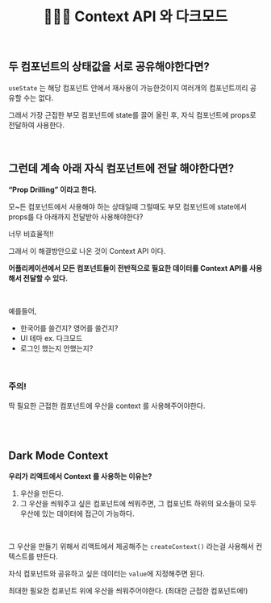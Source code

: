 # <div align="center">👩🏻‍💻 Context API 와 다크모드</div>

<br>

## 두 컴포넌트의 상태값을 서로 공유해야한다면?

`useState` 는 해당 컴포넌트 안에서 재사용이 가능한것이지 여러개의 컴포넌트끼리 공유할 수는 없다.

그래서 가장 근접한 부모 컴포넌트에 state를 끌어 올린 후, 자식 컴포넌트에 props로 전달하여 사용한다.

<br>

## 그런데 계속 아래 자식 컴포넌트에 전달 해야한다면?

**“Prop Drilling” 이라고 한다.**

모~든 컴포넌트에서 사용해야 하는 상태일때 그럴때도 부모 컴포넌트에 state에서 props를 다 아래까지 전달받아 사용해야한다?

너무 비효율적!!

그래서 이 해결방안으로 나온 것이 Context API 이다.

**어플리케이션에서 모든 컴포넌트들이 전반적으로 필요한 데이터를 Context API를 사용해서 전달할 수 있다.**

<br>

예를들어,

- 한국어를 쓸건지? 영어를 쓸건지?
- UI 테마 ex. 다크모드
- 로그인 했는지 안했는지?

<br>

### 주의!

딱 필요한 근접한 컴포넌트에 우산을 context 를 사용해주어야한다.

<br>
<br>

## Dark Mode Context

**우리가 리액트에서 Context 를 사용하는 이유는?**

1. 우산을 만든다.
2. 그 우산을 씌워주고 싶은 컴포넌트에 씌워주면, 그 컴포넌트 하위의 요소들이 모두 우산에 있는 데이터에 접근이 가능하다.

<br>

그 우산을 만들기 위해서 리액트에서 제공해주는 `createContext()` 라는걸 사용해서 컨텍스트를 만든다.

자식 컴포넌트와 공유하고 싶은 데이터는 `value`에 지정해주면 된다.

최대한 필요한 컴포넌트 위에 우산을 씌워주어야한다. (최대한 근접한 컴포넌트에!)
